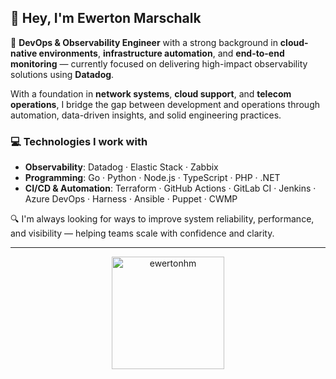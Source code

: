 ## 👋 Hey, I'm Ewerton Marschalk

🎯 **DevOps & Observability Engineer** with a strong background in **cloud-native environments**, **infrastructure automation**, and **end-to-end monitoring** — currently focused on delivering high-impact observability solutions using **Datadog**.

With a foundation in **network systems**, **cloud support**, and **telecom operations**, I bridge the gap between development and operations through automation, data-driven insights, and solid engineering practices.

### 💻 Technologies I work with

- **Observability**: Datadog · Elastic Stack · Zabbix  
- **Programming**: Go · Python · Node.js · TypeScript · PHP · .NET  
- **CI/CD & Automation**: Terraform · GitHub Actions · GitLab CI · Jenkins · Azure DevOps · Harness · Ansible · Puppet · CWMP  

🔍 I'm always looking for ways to improve system reliability, performance, and visibility — helping teams scale with confidence and clarity.

---

<p align="center">
  <img height="180em" src="https://github-profile-summary-cards.vercel.app/api/cards/profile-details?username=ewertonhm&theme=github_dark" alt="ewertonhm"/>
</p>
